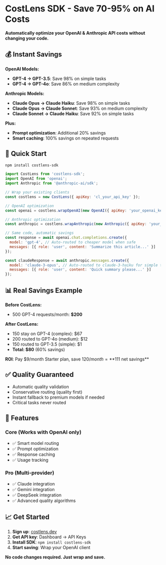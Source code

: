 # CostLens SDK - Save 70-95% on AI Costs

**Automatically optimize your OpenAI & Anthropic API costs without changing your code.**

## 💰 Instant Savings

**OpenAI Models:**
- **GPT-4 → GPT-3.5**: Save 98% on simple tasks
- **GPT-4 → GPT-4o**: Save 86% on medium complexity

**Anthropic Models:**
- **Claude Opus → Claude Haiku**: Save 98% on simple tasks  
- **Claude Opus → Claude Sonnet**: Save 93% on medium complexity
- **Claude Sonnet → Claude Haiku**: Save 92% on simple tasks

**Plus:**
- **Prompt optimization**: Additional 20% savings
- **Smart caching**: 100% savings on repeated requests

## 🚀 Quick Start

```bash
npm install costlens-sdk
```

```javascript
import CostLens from 'costlens-sdk';
import OpenAI from 'openai';
import Anthropic from '@anthropic-ai/sdk';

// Wrap your existing clients
const costlens = new CostLens({ apiKey: 'cl_your_api_key' });

// OpenAI optimization
const openai = costlens.wrapOpenAI(new OpenAI({ apiKey: 'your_openai_key' }));

// Anthropic optimization  
const anthropic = costlens.wrapAnthropic(new Anthropic({ apiKey: 'your_anthropic_key' }));

// Same code, automatic savings
const response = await openai.chat.completions.create({
  model: 'gpt-4', // Auto-routed to cheaper model when safe
  messages: [{ role: 'user', content: 'Summarize this article...' }]
});

const claudeResponse = await anthropic.messages.create({
  model: 'claude-3-opus', // Auto-routed to claude-3-haiku for simple tasks
  messages: [{ role: 'user', content: 'Quick summary please...' }]
});
```

## 📊 Real Savings Example

**Before CostLens:**
- 500 GPT-4 requests/month: **$200**

**After CostLens:**
- 150 stay on GPT-4 (complex): $67
- 200 routed to GPT-4o (medium): $12  
- 150 routed to GPT-3.5 (simple): $1
- **Total: $80** (60% savings)

**ROI**: Pay $9/month Starter plan, save $120/month = **$111 net savings**

## ✅ Quality Guaranteed

- Automatic quality validation
- Conservative routing (quality first)
- Instant fallback to premium models if needed
- Critical tasks never routed

## 🔧 Features

### Core (Works with OpenAI only)
- ✅ Smart model routing
- ✅ Prompt optimization  
- ✅ Response caching
- ✅ Usage tracking

### Pro (Multi-provider)
- ✅ Claude integration
- ✅ Gemini integration  
- ✅ DeepSeek integration
- ✅ Advanced quality algorithms

## 📈 Get Started

1. **Sign up**: [costlens.dev](https://costlens.dev)
2. **Get API key**: Dashboard → API Keys
3. **Install SDK**: `npm install costlens-sdk`
4. **Start saving**: Wrap your OpenAI client

**No code changes required. Just wrap and save.**

